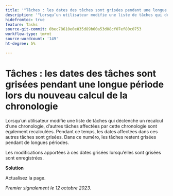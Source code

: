 ```yaml
---
title: '"Tâches : les dates des tâches sont grisées pendant une longue période lors du recalcul de la chronologie.'
description: '"Lorsqu’un utilisateur modifie une liste de tâches qui déclenche un recalcul d’une chronologie, d’autres tâches affectées par cette chronologie sont également recalculées. Pendant ce temps, les dates affectées dans ces autres tâches sont grisées. Dans ce numéro, les tâches restent grisées pendant de longues périodes.  »'
hidefromtoc: true
feature: Tasks
source-git-commit: 0bec78610e0e035d89b60a53d08cf07ef80c0753
workflow-type: tm+mt
source-wordcount: '149'
ht-degree: 5%

---
```



# Tâches : les dates des tâches sont grisées pendant une longue période lors du nouveau calcul de la chronologie

Lorsqu’un utilisateur modifie une liste de tâches qui déclenche un recalcul d’une chronologie, d’autres tâches affectées par cette chronologie sont également recalculées. Pendant ce temps, les dates affectées dans ces autres tâches sont grisées. Dans ce numéro, les tâches restent grisées pendant de longues périodes.

Les modifications apportées à ces dates grisées lorsqu’elles sont grisées sont enregistrées.

**Solution**

Actualisez la page.

_Premier signalement le 12 octobre 2023._
